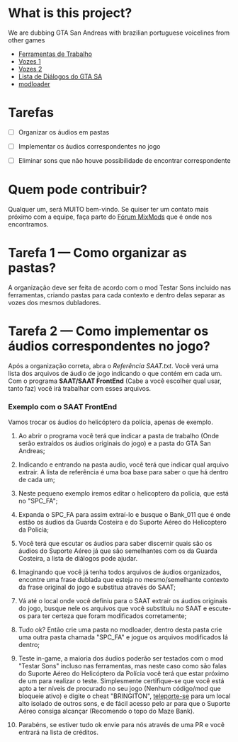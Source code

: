 # **What is this project?**
 We are dubbing GTA San Andreas with brazilian portuguese voicelines from other games
 
 
 
 
 
 * [Ferramentas de Trabalho](https://drive.google.com/file/d/1WT_4IkQdQznxmS3nxMEQZ7IoTtWnw-DC/view?usp=sharing)
 * [Vozes 1](https://drive.google.com/file/d/1-0etIGLhm7OEVZB4wCXdiTqNJMipqUYs)
 * [Vozes 2](http://drive.google.com/file/d/1ut3zmpCanYMjA3I-qRBSkQptywAaP_xP)
 * [Lista de Diálogos do GTA SA](https://gta.fandom.com/wiki/Dialogues_in_GTA_San_Andreas#Police)
 * [modloader](https://www.mixmods.com.br/2015/01/SA-Modloader.html)



# **Tarefas**

- [ ] Organizar os áudios em pastas

- [ ] Implementar os áudios correspondentes no jogo

- [ ] Eliminar sons que não houve possibilidade de encontrar correspondente


# **Quem pode contribuir?**

Qualquer um, será MUITO bem-vindo. Se quiser ter um contato mais próximo com a equipe, faça parte do [Fórum MixMods](https://forum.mixmods.com.br/) que é onde nos encontramos.




# **Tarefa 1** — Como organizar as pastas?

A organização deve ser feita de acordo com o mod Testar Sons incluido nas ferramentas, criando pastas para cada contexto e dentro delas separar as vozes dos mesmos dubladores.




# **Tarefa 2** — Como implementar os áudios correspondentes no jogo?

Após a organização correta, abra o _Referência SAAT.txt_. Você verá uma lista dos arquivos de áudio de jogo indicando o que contém em cada um. Com o programa **SAAT/SAAT FrontEnd** (Cabe a você escolher qual usar, tanto faz) você irá trabalhar com esses arquivos.

### Exemplo com o SAAT FrontEnd

Vamos trocar os áudios do helicóptero da polícia, apenas de exemplo.

1. Ao abrir o programa você terá que indicar a pasta de trabalho (Onde serão extraídos os áudios originais do jogo) e a pasta do GTA San Andreas;

2. Indicando e entrando na pasta audio, você terá que indicar qual arquivo extrair. A lista de referência é uma boa base para saber o que há dentro de cada um;

3. Neste pequeno exemplo iremos editar o helicoptero da polícia, que está no "SPC_FA";

4. Expanda o SPC_FA para assim extraí-lo e busque o Bank_011 que é onde estão os áudios da Guarda Costeira e do Suporte Aéreo do Helicoptero da Polícia;

5. Você terá que escutar os áudios para saber discernir quais são os áudios do Suporte Aéreo já que são semelhantes com os da Guarda Costeira, a lista de diálogos pode ajudar.

6. Imaginando que você já tenha todos arquivos de áudios organizados, encontre uma frase dublada que esteja no mesmo/semelhante contexto da frase original do jogo e substitua através do SAAT;

7. Vá até o local onde você definiu para o SAAT extrair os áudios originais do jogo, busque nele os arquivos que você substituiu no SAAT e escute-os para ter certeza que foram modificados corretamente;

8. Tudo ok? Então crie uma pasta no modloader, dentro desta pasta crie uma outra pasta chamada "SPC_FA" e jogue os arquivos modificados lá dentro;

9. Teste in-game, a maioria dos áudios poderão ser testados com o mod "Testar Sons" incluso nas ferramentas, mas neste caso como são falas do Suporte Aéreo do Helicóptero da Polícia você terá que estar próximo de um para realizar o teste. Simplesmente certifique-se que você está apto a ter níveis de procurado no seu jogo (Nenhum código/mod que bloqueie ativo) e digite o cheat "BRINGITON", [teleporte-se](https://www.mixmods.com.br/2019/06/super-fast-teleporter.html) para um local alto isolado de outros sons, e de fácil acesso pelo ar para que o Suporte Aéreo consiga alcançar (Recomendo o topo do Maze Bank).

10. Parabéns, se estiver tudo ok envie para nós através de uma PR e você entrará na lista de créditos.

